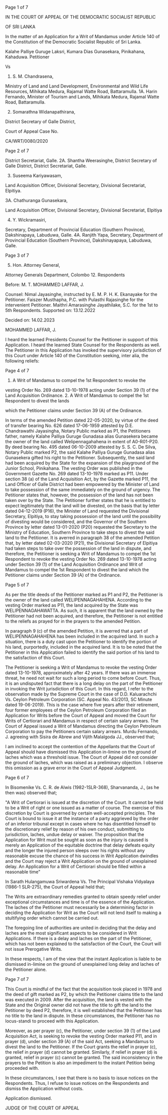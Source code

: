 Page 1 of 7

IN THE COURT OF APPEAL OF THE DEMOCRATIC SOCIALIST REPUBLIC

OF SRI LANKA

In the matter of an Application for a Writ of Mandamus under Article 140 of the Constitution of the Democratic Socialist Republic of Sri Lanka.

Kalahe Palliye Guruge Laksri, Kumara Dias Gunasekara, Pinikahana, Kahaduwa. Petitioner

Vs

1. S. M. Chandrasena,

Ministry of Land and Land Development, Environmental and Wild Life Resources, Mihikata Medura, Rajamal Watte Road, Battaramulla. 1A. Harin Fernando, Minister of Tourism and Lands, Mihikata Medura, Rajamal Watte Road, Battaramulla.

2. Somarathna Widanapathirana,

District Secretary of Galle District,

Court of Appeal Case No.

CA/WRT/0080/2020

Page 2 of 7

District Secretariat, Galle. 2A. Shantha Weerasinghe, District Secretary of Galle District, District Secretariat, Galle.

3. Suseema Kariyawasam,

Land Acquisition Officer, Divisional Secretary, Divisional Secretariat, Elpitiya.

3A. Chathuranga Gunasekara,

Land Acquisition Officer, Divisional Secretary, Divisional Secretariat, Elpitiya

4. Y. Wickramasiri,

Secretary, Department of Provincial Education (Southern Province), Dakshinapaya, Labuduwa, Galle. 4A. Ranjith Yapa, Secretary, Department of Provincial Education (Southern Province), Dakshinayapaya, Labuduwa, Galle.

Page 3 of 7

5. Hon. Attorney General,

Attorney Generals Department, Colombo 12. Respondents

Before: M. T. MOHAMMED LAFFAR, J.

Counsel: Nimal Jayasinghe, instructed by E. M. P. H. K. Ekanayake for the Petitioner. Faiszer Musthapha, P.C. with Pulasthi Rajasinghe for the intervenient Petitioner. Maithri Amarasinghe Jayathilake, S.C. for the 1st to 5th Respondents. Supported on: 13.12.2022

Decided on: 14.02.2023

MOHAMMED LAFFAR, J.

I heard the learned Presidents Counsel for the Petitioner in support of this Application. I heard the learned State Counsel for the Respondents as well. The Petitioner in this Application has invoked the supervisory jurisdiction of this Court under Article 140 of the Constitution seeking, inter alia, the following reliefs:

Page 4 of 7

1. A Writ of Mandamus to compel the 1st Respondent to revoke the

vesting Order No. 269 dated 13-10-1978 acting under Section 39 (1) of the Land Acquisition Ordinance. 2. A Writ of Mandamus to compel the 1st Respondent to divest the lands

which the Petitioner claims under Section 39 (A) of the Ordinance.

In terms of the amended Petition dated 22-05-2020, by virtue of the deed of transfer bearing No. 626 dated 17-06-1959 attested by D.E. Chandrawathi Jayasingha, Notary Public marked as P1, the Petitioners father, namely Kalahe Palliya Guruge Gunadasa alias Gunasekera became the owner of the land called Welipennagahahena in extent of A0-R01-P20. By deed bearing No. 495 dated 06-10-2009 attested by S. S. C. De Silva, Notary Public marked P2, the said Kalahe Palliya Guruge Gunadasa alias Gunasekera gifted his right to the Petitioner. Subsequently, the said land had been acquired by the State for the expansion of the playground of the Junior School, Pinikahana. The vesting Order was published in the Government Gazette No. 269 dated 13-10-1978 marked as P11. Under section 38 (a) of the Land Acquisition Act, by the Gazette marked P11, the Land Officer of Galle District had been empowered by the Minister of Land to take possession of the same immediately on the ground of urgency. The Petitioner states that, however, the possession of the land has not been taken over by the State. The Petitioner further states that he is entitled to expect legitimately that the land will be divested, on the basis that by letter dated 04-12-2019 (P16), the Minister of Land requested the Divisional Secretary, Elpitiya, to stay taking possession of the land until the possibility of divesting would be considered, and the Governor of the Southern Province by letter dated 13-01-2020 (P20) requested the Secretary to the Ministry of Education, Southern Province to take steps to divest the said land to the Petitioner. It is averred in paragraph 38 of the amended Petition that, by letter dated 02-03-2020 (P21), the Divisional Secretary of Elpitiya had taken steps to take over the possession of the land in dispute, and therefore, the Petitioner is seeking a Writ of Mandamus to compel the 1st Respondent to revoke the vesting Order No. 269 dated 13-10-1978 acting under Section 39 (1) of the Land Acquisition Ordinance and Writ of Mandamus to compel the 1st Respondent to divest the land which the Petitioner claims under Section 39 (A) of the Ordinance.

Page 5 of 7

As per the title deeds of the Petitioner marked as P1 and P2, the Petitioner is the owner of the land called WELIPENNAGAHAHENA. According to the vesting Order marked as P11, the land acquired by the State was WELIPENNAGAHAWATTA. As such, it is apparent that the land owned by the Petitioner had not been acquired, and therefore, the Petitioner is not entitled to the reliefs as prayed for in the prayers to the amended Petition.

In paragraph 9 (c) of the amended Petition, it is averred that a part of WELIPENNAGAHAHENA has been included in the acquired land. In such a situation, there is a duty cast upon the Petitioner to identify the portion of his land, purportedly, included in the acquired land. It is to be noted that the Petitioner in this Application failed to identify the said portion of his land to the satisfaction of this Court.

The Petitioner is seeking a Writ of Mandamus to revoke the vesting Order dated 13-10-1978, approximately after 42 years. If there was an immense threat, he need not wait for such a long period to come before Court. Thus, it is an undisputed fact that there is a long delay on the part of the Petitioner in invoking the Writ jurisdiction of this Court. In this regard, I refer to the observation made by the Supreme Court in the case of D.D. Kaluarachchi Vs. Ceylon Petroleum Corporation (SC. Appeal No. 43/2013, SC Minute dated 19-06-2019). This is the case where five years after their retirement, four former employees of the Ceylon Petroleum Corporation filed an Application for Writs before the Court of Appeal and moved the Court for Writs of Certiorari and Mandamus in respect of certain salary arrears. The Court of Appeal issued a Writ of Mandamus directing the Ceylon Petroleum Corporation to pay the Petitioners certain salary arrears. Murdu Fernando, J. agreeing with Sisira de Abrew and Vijith Malalgoda JJ., observed that;

I am inclined to accept the contention of the Appellants that the Court of Appeal should have dismissed this Application in-limine on the ground of laches which was a threshold issue. The Court of Appeal did not consider the ground of laches, which was raised as a preliminary objection. I observe this omission as a grave error in the Court of Appeal Judgment.

Page 6 of 7

In Bisomenike Vs. C. R. de Alwis (1982-1SLR-368), Sharvananda, J., (as he then was) observed that;

"A Writ of Certiorari is issued at the discretion of the Court. It cannot be held to be a Writ of right or one issued as a matter of course. The exercise of this discretion by Court is governed by certain well-accepted principles. The Court is bound to issue it at the instance of a party aggrieved by the order of an inferior tribunal except in cases where he has disentitled himself to the discretionary relief by reason of his own conduct, submitting to jurisdiction, laches, undue delay or waiver. The proposition that the Application for Writ must be sought as soon as the injury is caused is merely an Application of the equitable doctrine that delay defeats equity and the longer the injured person sleeps over his rights without any reasonable excuse the chance of his success in Writ Application dwindles and the Court may reject a Writ Application on the ground of unexplained delay. An Application for a Writ of Certiorari should be filled within a reasonable time"

In Sarath Hulangamuwa Sriwardena Vs. The Principal Vishaka Vidyalaya (1986-1 SLR-275), the Court of Appeal held that;

The Writs are extraordinary remedies granted to obtain speedy relief under exceptional circumstances and time is of the essence of the Application. The laches of the Petitioner must necessarily be a determining factor in deciding the Application for Writ as the Court will not lend itself to making a stultifying order which cannot be carried out.

The foregoing line of authorities are united in deciding that the delay and laches are the most significant aspects to be considered in Writ Applications. If there is a delay and laches on the part of the Petitioner, which has not been explained to the satisfaction of the Court, the Court will not issue Prerogative Writs.

In these respects, I am of the view that the instant Application is liable to be dismissed in-limine on the ground of unexplained long delay and laches of the Petitioner alone.

Page 7 of 7

This Court is mindful of the fact that the acquisition took placed in 1978 and the deed of gift marked as P2, by which the Petitioner claims title to the land was executed in 2009. After the acquisition, the land is vested with the State and the Original owner did not have the title to gift the land to the Petitioner by deed P2, therefore, it is well established that the Petitioner has no title to the land in dispute. In these circumstances, the Petitioner has no locus-standi to proceed with this Application.

Moreover, as per prayer (c), the Petitioner, under section 39 (1) of the Land Acquisition Act, is seeking to revoke the vesting Order marked P11, and in prayer (d), under section 39 (A) of the said Act, seeking a Mandamus to divest the land to the Petitioner. If the Court grants the relief in prayer (c), the relief in prayer (d) cannot be granted. Similarly, if relief in prayer (d) is granted, relief in prayer (c) cannot be granted. The said inconsistency in the prayers to the Petition is also an impediment to the instant Petition being proceeded with.

In these circumstances, I see that there is no basis to issue notices on the Respondents. Thus, I refuse to issue notices on the Respondents and dismiss the Application without costs.

Application dismissed.

JUDGE OF THE COURT OF APPEAL